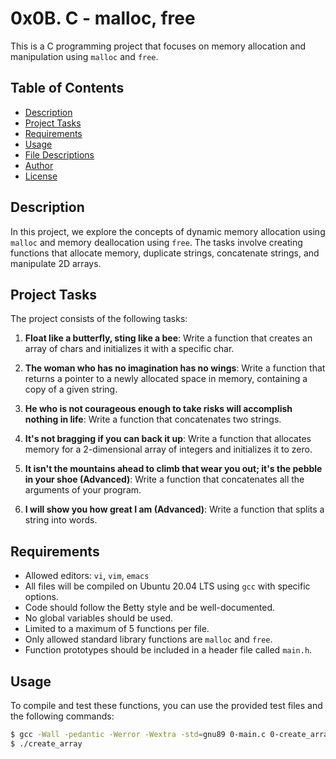 # 0x0B. C - malloc, free

This is a C programming project that focuses on memory allocation and manipulation using `malloc` and `free`.

## Table of Contents
* [Description](#description)
* [Project Tasks](#project-tasks)
* [Requirements](#requirements)
* [Usage](#usage)
* [File Descriptions](#file-descriptions)
* [Author](#author)
* [License](#license)

## Description

In this project, we explore the concepts of dynamic memory allocation using `malloc` and memory deallocation using `free`. The tasks involve creating functions that allocate memory, duplicate strings, concatenate strings, and manipulate 2D arrays.

## Project Tasks

The project consists of the following tasks:

1. **Float like a butterfly, sting like a bee**: Write a function that creates an array of chars and initializes it with a specific char.

2. **The woman who has no imagination has no wings**: Write a function that returns a pointer to a newly allocated space in memory, containing a copy of a given string.

3. **He who is not courageous enough to take risks will accomplish nothing in life**: Write a function that concatenates two strings.

4. **It's not bragging if you can back it up**: Write a function that allocates memory for a 2-dimensional array of integers and initializes it to zero.

5. **It isn't the mountains ahead to climb that wear you out; it's the pebble in your shoe (Advanced)**: Write a function that concatenates all the arguments of your program.

6. **I will show you how great I am (Advanced)**: Write a function that splits a string into words.

## Requirements

- Allowed editors: `vi`, `vim`, `emacs`
- All files will be compiled on Ubuntu 20.04 LTS using `gcc` with specific options.
- Code should follow the Betty style and be well-documented.
- No global variables should be used.
- Limited to a maximum of 5 functions per file.
- Only allowed standard library functions are `malloc` and `free`.
- Function prototypes should be included in a header file called `main.h`.

## Usage

To compile and test these functions, you can use the provided test files and the following commands:

```bash
$ gcc -Wall -pedantic -Werror -Wextra -std=gnu89 0-main.c 0-create_array.c -o create_array
$ ./create_array

